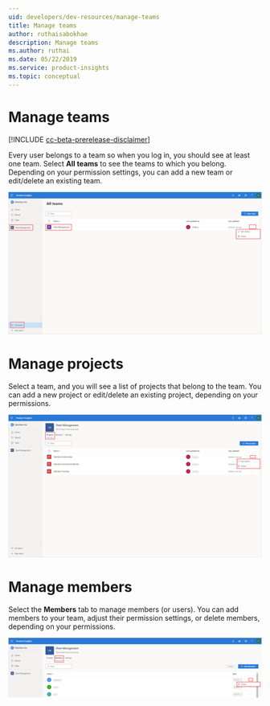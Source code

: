 ```yaml
---
uid: developers/dev-resources/manage-teams
title: Manage teams
author: ruthaisabokhae
description: Manage teams
ms.author: ruthai
ms.date: 05/22/2019
ms.service: product-insights
ms.topic: conceptual
---
```


# Manage teams
[!INCLUDE [cc-beta-prerelease-disclaimer]( includes/cc-beta-prerelease-disclaimer.md)]

Every user belongs to a team so when you log in, you should see at least one team. Select **All teams** to see the teams to which you belong. Depending on your permission settings, you can add a new team or edit/delete an existing team. 

![Manage teams](media/Manage-teams.png "Manage teams")

# Manage projects 

Select a team, and you will see a list of projects that belong to the team. You can add a new project or edit/delete an existing project, depending on your permissions. 

![Manage projects](media/Manage-projects.png "Manage projects")

# Manage members

Select the **Members** tab to manage members (or users). You can add members to your team, adjust their permission settings, or delete members, depending on your permissions. 

![Manage members](media/Manage-members.png "Manage members")
